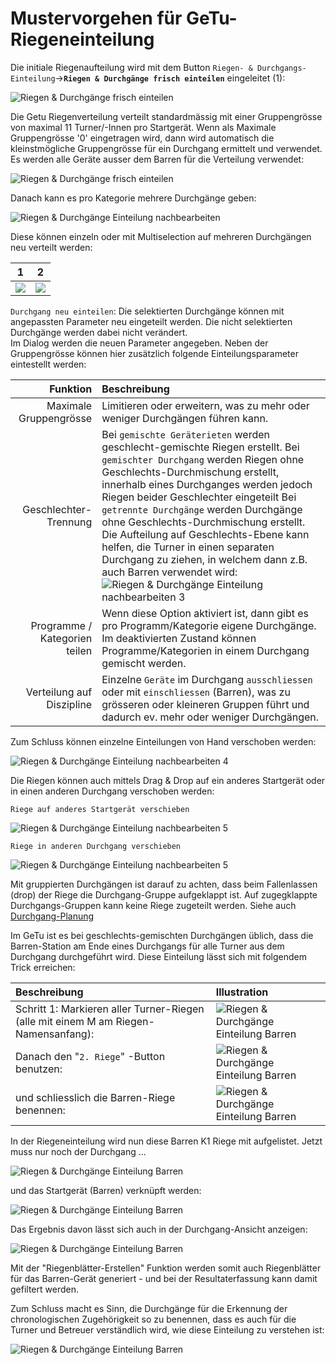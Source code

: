 # Mustervorgehen für GeTu-Riegeneinteilung

Die initiale Riegenaufteilung wird mit dem Button `Riegen- & Durchgangs-Einteilung`-&gt;**`Riegen & Durchgänge frisch einteilen`** eingeleitet \(1\):

![Riegen &amp; Durchg&#xE4;nge frisch einteilen](/assets/suggest-riegen-planning.png)

Die Getu Riegenverteilung verteilt standardmässig mit einer Gruppengrösse von maximal 11 Turner/-Innen pro Startgerät. Wenn als Maximale Gruppengrösse '0' eingetragen wird, dann wird automatisch die kleinstmögliche Gruppengrösse für ein Durchgang ermittelt und verwendet. Es werden alle Geräte ausser dem Barren für die Verteilung verwendet:

![Riegen &amp; Durchg&#xE4;nge frisch einteilen](/assets/riegen-einteilen-dlg.png)

Danach kann es pro Kategorie mehrere Durchgänge geben:

![Riegen &amp; Durchg&#xE4;nge Einteilung nachbearbeiten](/assets/getu-planning-edit.png)

Diese können einzeln oder mit Multiselection auf mehreren Durchgängen neu verteilt werden:

| 1 | 2 |
| :---: | :---: |
| ![](/assets/getu-durchgang-partial-replanning.png) | ![](/assets/getu-durchgang-partial-replanning-options.png) |

`Durchgang neu einteilen`: Die selektierten Durchgänge können mit angepassten Parameter neu eingeteilt werden. Die nicht selektierten Durchgänge werden dabei nicht verändert.  
 Im Dialog werden die neuen Parameter angegeben. Neben der Gruppengrösse können hier zusätzlich folgende Einteilungsparameter eintestellt werden:

| Funktion | Beschreibung |
| ---: | :--- |
| Maximale Gruppengrösse | Limitieren oder erweitern, was zu mehr oder weniger Durchgängen führen kann. |
| Geschlechter-Trennung | Bei `gemischte Geräterieten` werden geschlecht-gemischte Riegen erstellt. Bei `gemischter Durchgang` werden Riegen ohne Geschlechts-Durchmischung erstellt, innerhalb eines Durchganges werden jedoch Riegen beider Geschlechter eingeteilt Bei `getrennte Durchgänge` werden Durchgänge ohne Geschlechts-Durchmischung erstellt.  Die Aufteilung auf Geschlechts-Ebene kann helfen, die Turner in einen separaten Durchgang zu ziehen, in welchem dann z.B. auch Barren verwendet wird: ![Riegen &amp; Durchg&#xE4;nge Einteilung nachbearbeiten 3](/assets/getu-durchgang-partial-replanning-barren.png) |
| Programme / Kategorien teilen | Wenn diese Option aktiviert ist, dann gibt es pro Programm/Kategorie eigene Durchgänge. Im deaktivierten Zustand können Programme/Kategorien in einem Durchgang gemischt werden. |
| Verteilung auf Diszipline | Einzelne `Geräte` im Durchgang `ausschliessen` oder mit `einschliessen` \(Barren\), was zu grösseren oder kleineren Gruppen führt und dadurch ev. mehr oder weniger Durchgängen. |

Zum Schluss können einzelne Einteilungen von Hand verschoben werden:

![Riegen &amp; Durchg&#xE4;nge Einteilung nachbearbeiten 4](/assets/getu-durchgang-partial-replanning-moves.png)

Die Riegen können auch mittels Drag & Drop auf ein anderes Startgerät oder in einen anderen Durchgang verschoben werden:

`Riege auf anderes Startgerät verschieben`

![Riegen &amp; Durchg&#xE4;nge Einteilung nachbearbeiten 5](/assets/drag-drop-startgeraetriege.gif)

`Riege in anderen Durchgang verschieben`

![Riegen &amp; Durchg&#xE4;nge Einteilung nachbearbeiten 5](/assets/drag-drop-durchg.gif)

Mit gruppierten Durchgängen ist darauf zu achten, dass beim Fallenlassen \(drop\) der Riege die Durchgang-Gruppe aufgeklappt ist. Auf zugegklappte Durchgangs-Gruppen kann keine Riege zugeteilt werden. Siehe auch [Durchgang-Planung](durchgang-planung.md)

Im GeTu ist es bei geschlechts-gemischten Durchgängen üblich, dass die Barren-Station am Ende eines Durchgangs für alle Turner aus dem Durchgang durchgeführt wird. Diese Einteilung lässt sich mit folgendem Trick erreichen:

| Beschreibung | Illustration |
| :--- | :--- |
| Schritt 1: Markieren aller Turner-Riegen \(alle mit einem M am Riegen-Namensanfang\): | ![Riegen &amp; Durchg&#xE4;nge Einteilung Barren](/assets/getu-planning-barren.png) |
| Danach den "`2. Riege`" -Button benutzen: | ![Riegen &amp; Durchg&#xE4;nge Einteilung Barren](/assets/getu-planning-barren-zweite-riege.png) |
| und schliesslich die Barren-Riege benennen: | ![Riegen &amp; Durchg&#xE4;nge Einteilung Barren](/assets/zweite-riege-rename.png) |

In der Riegeneinteilung wird nun diese Barren K1 Riege mit aufgelistet. Jetzt muss nur noch der Durchgang ...

![Riegen &amp; Durchg&#xE4;nge Einteilung Barren](/assets/getu-planning-barren-assign-durchgang.png)

und das Startgerät \(Barren\) verknüpft werden:

![Riegen &amp; Durchg&#xE4;nge Einteilung Barren](/assets/getu-planning-barren-assign-startgeraet.png)

Das Ergebnis davon lässt sich auch in der Durchgang-Ansicht anzeigen:

![Riegen &amp; Durchg&#xE4;nge Einteilung Barren](/assets/getu-durchgang-partial-replanning-barren-finsih.png)

Mit der "Riegenblätter-Erstellen" Funktion werden somit auch Riegenblätter für das Barren-Gerät generiert - und bei der Resultaterfassung kann damit gefiltert werden.

Zum Schluss macht es Sinn, die Durchgänge für die Erkennung der chronologischen Zugehörigkeit so zu benennen, dass es auch für die Turner und Betreuer verständlich wird, wie diese Einteilung zu verstehen ist:

![Riegen &amp; Durchg&#xE4;nge Einteilung Barren](/assets/getu-durchgang-naming.png)

